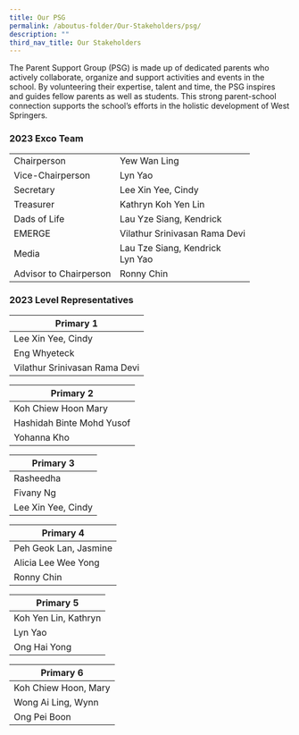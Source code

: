 ```yaml
---
title: Our PSG
permalink: /aboutus-folder/Our-Stakeholders/psg/
description: ""
third_nav_title: Our Stakeholders
---
```

The Parent Support Group (PSG) is made up of dedicated parents who actively collaborate, organize and support activities and events in the school. By volunteering their expertise, talent and time, the PSG inspires and guides fellow parents as well as students. This strong parent-school connection supports the school’s efforts in the holistic development of West Springers.


### 2023 Exco Team
|||
| -------- | -------- | 
| Chairperson |Yew Wan Ling |
|Vice-Chairperson | Lyn Yao |
|Secretary | Lee Xin Yee, Cindy |
|Treasurer | Kathryn Koh Yen Lin |
|Dads of Life | Lau Yze Siang, Kendrick |
|EMERGE | Vilathur Srinivasan Rama Devi |
|Media | Lau Tze Siang, Kendrick <br> Lyn Yao |
|Advisor to Chairperson | Ronny Chin |


### 2023 Level Representatives

|Primary 1|
|--------|
|Lee Xin Yee, Cindy|
|Eng Whyeteck|
|Vilathur Srinivasan Rama Devi|


|Primary 2|
|--------|
|Koh Chiew Hoon Mary|
|Hashidah Binte Mohd Yusof|
|Yohanna Kho|


|Primary 3|
|--------|
|Rasheedha|
|Fivany Ng|
|Lee Xin Yee, Cindy|


|Primary 4|
|--------|
|Peh Geok Lan, Jasmine|
|Alicia Lee Wee Yong|
|Ronny Chin|


|Primary 5|
|--------|
|Koh Yen Lin, Kathryn|
|Lyn Yao|
|Ong Hai Yong|


|Primary 6|
|--------|
|Koh Chiew Hoon, Mary|
|Wong Ai Ling, Wynn|
|Ong Pei Boon|